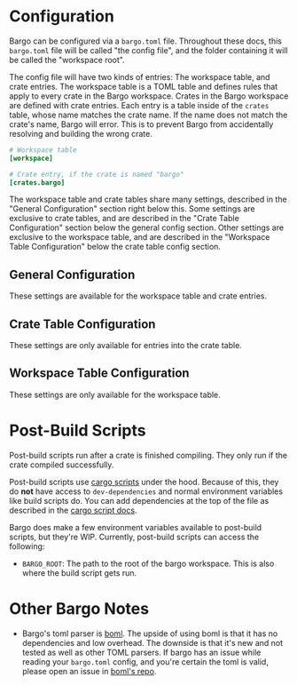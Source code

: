 # Configuration

Bargo can be configured via a `bargo.toml` file. Throughout these docs, this `bargo.toml` file will be called "the config file",
and the folder containing it will be called the "workspace root".

The config file will have two kinds of entries: The workspace table, and crate entries. The workspace table is a TOML table and
defines rules that apply to every crate in the Bargo workspace. Crates in the Bargo workspace are defined with crate entries.
Each entry is a table inside of the `crates` table, whose name matches the crate name. If the name does not match the crate's
name, Bargo will error. This is to prevent Bargo from accidentally resolving and building the wrong crate.

```toml
# Workspace table
[workspace]

# Crate entry, if the crate is named "bargo"
[crates.bargo]
```

The workspace table and crate tables share many settings, described in the "General Configuration" section right below this.
Some settings are exclusive to crate tables, and are described in the "Crate Table Configuration" section below the general
config section. Other settings are exclusive to the workspace table, and are described in the "Workspace Table
Configuration" below the crate table config section.

## General Configuration

These settings are available for the workspace table and crate entries.

## Crate Table Configuration

These settings are only available for entries into the crate table.

## Workspace Table Configuration

These settings are only available for the workspace table.



# Post-Build Scripts

Post-build scripts run after a crate is finished compiling. They only run if the crate compiled successfully.

Post-build scripts use [cargo scripts](https://dev-doc.rust-lang.org/stable/cargo/reference/unstable.html#script) under
the hood. Because of this, they do **not** have access to `dev-dependencies` and normal environment variables like build
scripts do. You can add dependencies at the top of the file as described in the
[cargo script docs](https://dev-doc.rust-lang.org/stable/cargo/reference/unstable.html#script).

Bargo does make a few environment variables available to post-build scripts, but they're WIP. Currently, post-build
scripts can access the following:
- `BARGO_ROOT`: The path to the root of the bargo workspace. This is also where the build script gets run.


# Other Bargo Notes

- Bargo's toml parser is [boml](https://github.com/bright-shard/boml). The upside of using boml is that it has no dependencies
and low overhead. The downside is that it's new and not tested as well as other TOML parsers. If bargo has an issue while
reading your `bargo.toml` config, and you're certain the toml is valid, please open an issue in
[boml's repo](https://github.com/bright-shard/boml).
